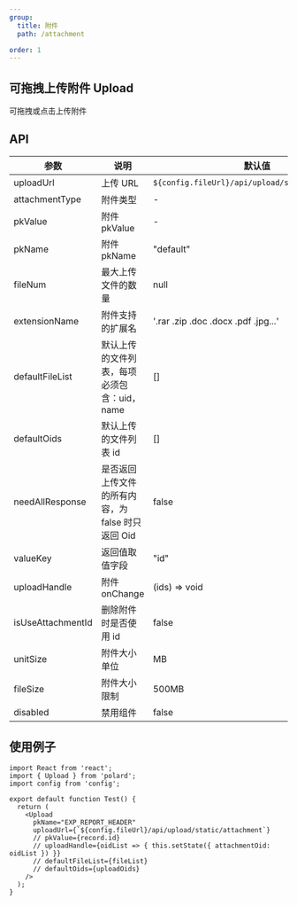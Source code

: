 ```yaml
---
group:
  title: 附件
  path: /attachment

order: 1
---
```


## 可拖拽上传附件 Upload

可拖拽或点击上传附件

## API

| 参数              | 说明                                              | 默认值                                           |
| ----------------- | ------------------------------------------------- | ------------------------------------------------ |
| uploadUrl         | 上传 URL                                          | `${config.fileUrl}/api/upload/static/attachment` |
| attachmentType    | 附件类型                                          | -                                                |
| pkValue           | 附件 pkValue                                      | -                                                |
| pkName            | 附件 pkName                                       | "default"                                        |
| fileNum           | 最大上传文件的数量                                | null                                             |
| extensionName     | 附件支持的扩展名                                  | '.rar .zip .doc .docx .pdf .jpg...'              |
| defaultFileList   | 默认上传的文件列表，每项必须包含：uid，name       | []                                               |
| defaultOids       | 默认上传的文件列表 id                             | []                                               |
| needAllResponse   | 是否返回上传文件的所有内容，为 false 时只返回 Oid | false                                            |
| valueKey          | 返回值取值字段                                    | "id"                                             |
| uploadHandle      | 附件 onChange                                     | (ids) => void                                    |
| isUseAttachmentId | 删除附件时是否使用 id                             | false                                            |
| unitSize          | 附件大小单位                                      | MB                                               |
| fileSize          | 附件大小限制                                      | 500MB                                            |
| disabled          | 禁用组件                                          | false                                            |

## 使用例子

```tsx
import React from 'react';
import { Upload } from 'polard';
import config from 'config';

export default function Test() {
  return (
    <Upload
      pkName="EXP_REPORT_HEADER"
      uploadUrl={`${config.fileUrl}/api/upload/static/attachment`}
      // pkValue={record.id}
      // uploadHandle={oidList => { this.setState({ attachmentOid: oidList }) }}
      // defaultFileList={fileList}
      // defaultOids={uploadOids}
    />
  );
}
```
